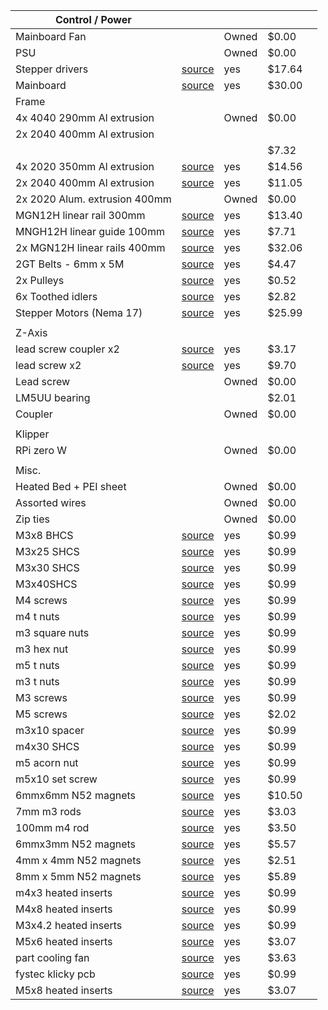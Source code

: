| Control / Power |  |  |  |  |
| --- | --- | --- | --- | --- |
| Mainboard Fan |  | Owned | $0.00 |  |
| PSU |  | Owned | $0.00 |  |
| Stepper drivers | [source](https://www.aliexpress.com/item/1005008232792866.html?spm=a2g0o.productlist.main.8.473250d82RyPRr&algo_pvid=0ad10580-00d7-43e0-954c-345d2aa8b28b&algo_exp_id=0ad10580-00d7-43e0-954c-345d2aa8b28b-40&pdp_ext_f=%7B%22order%22%3A%2283%22%2C%22eval%22%3A%221%22%7D&pdp_npi=4%40dis%21USD%2112.38%210.99%21%21%2190.11%217.20%21%402101eac917437250863497131eb734%2112000044317106294%21sea%21CA%212955707509%21ACX&curPageLogUid=IMEx4hBcy2t4&utparam-url=scene%3Asearch%7Cquery_from%3A ) | yes | $17.64 |  |
| Mainboard | [source](https://www.aliexpress.com/item/1005008724410279.html?spm=a2g0o.productlist.main.1.7e8bbae2qvfWKh&algo_pvid=67281592-e9d5-4cf3-a6db-4c999a491e35&algo_exp_id=67281592-e9d5-4cf3-a6db-4c999a491e35-0&pdp_ext_f=%7B%22order%22%3A%22-1%22%2C%22eval%22%3A%221%22%7D&pdp_npi=4%40dis%21USD%2160.73%2130.36%21%21%21439.47%21219.73%21%402103247917435455317532018e8d45%2112000046404573805%21sea%21CA%210%21ABX&curPageLogUid=t2ZfzXiCgNiy&utparam-url=scene%3Asearch%7Cquery_from%3A ) | yes | $30.00 |  |
| Frame |  |  |  |  |
| 4x 4040 290mm Al extrusion |  | Owned | $0.00 |  |
| 2x 2040 400mm Al extrusion |  |  |  |  |
|  |  |  | $7.32 |  |
| 4x 2020 350mm Al extrusion | [source](https://www.aliexpress.com/item/1005004374930478.html?spm=a2g0o.productlist.main.43.42d8cef7s7kRw5&algo_pvid=abc4f2db-694c-411b-8f53-9d950bcc5cb0&algo_exp_id=abc4f2db-694c-411b-8f53-9d950bcc5cb0-20&pdp_ext_f=%7B%22order%22%3A%2233%22%2C%22eval%22%3A%221%22%7D&pdp_npi=4%40dis%21USD%2111.51%215.87%21%21%2111.51%215.87%21%402103241117440488855756844ec16a%2112000028967878350%21sea%21CA%210%21ABX&curPageLogUid=ycjFbpkXEWOo&utparam-url=scene%3Asearch%7Cquery_from%3A ) | yes | $14.56 |  |
| 2x 2040 400mm Al extrusion | [source](https://www.aliexpress.us/item/3256807100709368.html?spm=a2g0o.productlist.main.47.1e7d15c83tRqPH&algo_pvid=04526a08-ec34-4561-a6a5-c552ff3507c7&algo_exp_id=04526a08-ec34-4561-a6a5-c552ff3507c7-55&pdp_ext_f=%7B%22order%22%3A%2258%22%2C%22eval%22%3A%221%22%7D&pdp_npi=4%40dis%21USD%217.33%214.40%21%21%2152.96%2131.78%21%402103247917438356121693215ea4da%2112000040073141752%21sea%21US%212955707509%21ACX&curPageLogUid=6rpt4GSLvkwX&utparam-url=scene%3Asearch%7Cquery_from%3A ) | yes | $11.05 |  |
| 2x 2020 Alum. extrusion 400mm |  | Owned | $0.00 |  |
| MGN12H linear rail 300mm | [source](https://www.aliexpress.us/item/3256807913151848.html?spm=a2g0o.productlist.main.35.56a0355dYyxmGp&algo_pvid=9b3363b3-89a1-4743-937a-ba609b120ea6&algo_exp_id=9b3363b3-89a1-4743-937a-ba609b120ea6-32&pdp_ext_f=%7B%22order%22%3A%2220%22%2C%22eval%22%3A%221%22%7D&pdp_npi=4%40dis%21USD%2111.48%216.89%21%21%2182.86%2149.72%21%40210312d517438441632025910e30ae%2112000043738345769%21sea%21US%212955707509%21ACX&curPageLogUid=2Nlu3Rz7m2gM&utparam-url=scene%3Asearch%7Cquery_from%3A ) | yes | $13.40 |  |
| MNGH12H linear guide 100mm | [source](https://www.aliexpress.us/item/3256802456851349.html?spm=a2g0o.productlist.main.31.234627fce9MVlt&algo_pvid=47298bac-c3f4-46bd-8da1-3b9658be5351&algo_exp_id=47298bac-c3f4-46bd-8da1-3b9658be5351-46&pdp_ext_f=%7B%22order%22%3A%22279%22%2C%22eval%22%3A%221%22%7D&pdp_npi=4%40dis%21USD%219.00%215.76%21%21%219.00%215.76%21%40210312d517437285333262525e3059%2112000021530726814%21sea%21US%212955707509%21ACX&curPageLogUid=A7SEdK2bNknS&utparam-url=scene%3Asearch%7Cquery_from%3A ) | yes | $7.71 |  |
| 2x MGN12H linear rails 400mm | [source](https://www.aliexpress.us/item/3256807913151848.html?spm=a2g0o.productlist.main.35.56a0355dYyxmGp&algo_pvid=9b3363b3-89a1-4743-937a-ba609b120ea6&algo_exp_id=9b3363b3-89a1-4743-937a-ba609b120ea6-32&pdp_ext_f=%7B%22order%22%3A%2220%22%2C%22eval%22%3A%221%22%7D&pdp_npi=4%40dis%21USD%2111.48%216.89%21%21%2182.86%2149.72%21%40210312d517438441632025910e30ae%2112000043738345769%21sea%21US%212955707509%21ACX&curPageLogUid=2Nlu3Rz7m2gM&utparam-url=scene%3Asearch%7Cquery_from%3A ) | yes | $32.06 |  |
| 2GT Belts - 6mm x 5M | [source](https://www.aliexpress.us/item/2251832734727536.html?spm=a2g0o.productlist.main.105.4e99260d7BG8Qc&algo_pvid=311f2b52-03be-45ca-8622-95652f7bd669&algo_exp_id=311f2b52-03be-45ca-8622-95652f7bd669-0&pdp_ext_f=%7B%22order%22%3A%22507%22%2C%22eval%22%3A%221%22%7D&pdp_npi=4%40dis%21USD%214.47%214.47%21%21%214.47%214.47%21%402103247417440494982226753e02e8%2112000020759881599%21sea%21US%210%21ABX&curPageLogUid=evISmfDuUzaG&utparam-url=scene%3Asearch%7Cquery_from%3A ) | yes | $4.47 |  |
| 2x Pulleys | [source](https://www.aliexpress.com/item/1005006161135755.html?spm=a2g0o.productlist.main.3.4e6732baOPsdNT&algo_pvid=9bfe45e6-9e46-4cf3-93f9-82618f0ff09c&algo_exp_id=9bfe45e6-9e46-4cf3-93f9-82618f0ff09c-1&pdp_ext_f=%7B%22order%22%3A%224%22%2C%22eval%22%3A%221%22%7D&pdp_npi=4%40dis%21USD%210.33%210.26%21%21%210.33%210.26%21%4021030ea417440497734995070e5fa0%2112000036050193047%21sea%21CA%210%21ABX&curPageLogUid=EaHpiqQDiiat&utparam-url=scene%3Asearch%7Cquery_from%3A ) | yes | $0.52 |  |
| 6x Toothed idlers | [source](https://www.aliexpress.com/item/4001352029859.html?spm=a2g0o.productlist.main.3.218d8d5cXNQy3m&algo_pvid=2ea2949f-131d-444a-b5b7-d01c9d6843bd&algo_exp_id=2ea2949f-131d-444a-b5b7-d01c9d6843bd-2&pdp_ext_f=%7B%22order%22%3A%22224%22%2C%22eval%22%3A%221%22%7D&pdp_npi=4%40dis%21USD%210.67%210.47%21%21%210.67%210.47%21%402103146f17440498455615039edff6%2110000015775708665%21sea%21CA%210%21ABX&curPageLogUid=Ld6JeTycO35U&utparam-url=scene%3Asearch%7Cquery_from%3A ) | yes | $2.82 |  |
| Stepper Motors (Nema 17) | [source](https://www.aliexpress.us/item/2255801033887365.html ) | yes | $25.99 |  |
|  |  |  |  |  |
| Z-Axis |  |  |  |  |
| lead screw coupler x2 | [source](https://www.aliexpress.com/item/33031786581.html?spm=a2g0o.productlist.main.3.35327ac4Qw5HNO&algo_pvid=f49c105a-a4d4-4e3d-a856-8883138958da&algo_exp_id=f49c105a-a4d4-4e3d-a856-8883138958da-0&pdp_ext_f=%7B%22order%22%3A%224%22%2C%22eval%22%3A%221%22%7D&pdp_npi=4%40dis%21USD%214.88%213.17%21%21%214.88%213.17%21%402103247917440500247106990ea4b3%2167276553648%21sea%21CA%210%21ABX&curPageLogUid=7N0gbdU4oSjJ&utparam-url=scene%3Asearch%7Cquery_from%3A ) | yes | $3.17 |  |
| lead screw x2 | [source](https://www.aliexpress.com/item/4001332632943.html?spm=a2g0o.productlist.main.9.4ff656cbNZFnNX&algo_pvid=70042349-3d05-46cb-b77d-7140d86cc0fd&algo_exp_id=70042349-3d05-46cb-b77d-7140d86cc0fd-10&pdp_ext_f=%7B%22order%22%3A%22206%22%2C%22eval%22%3A%221%22%7D&pdp_npi=4%40dis%21USD%212.32%210.99%21%21%2116.91%217.22%21%402103010b17440500928314074e0c66%2112000018205142650%21sea%21CA%210%21ABX&curPageLogUid=Nmcj5W0WGL4E&utparam-url=scene%3Asearch%7Cquery_from%3A ) | yes | $9.70 |  |
| Lead screw |  | Owned | $0.00 |  |
| LM5UU bearing |  |  | $2.01 |  |
| Coupler |  | Owned | $0.00 |  |
|  |  |  |  |  |
| Klipper |  |  |  |  |
| RPi zero W |  | Owned | $0.00 |  |
|  |  |  |  |  |
| Misc. |  |  |  |  |
| Heated Bed + PEI sheet |  | Owned | $0.00 |  |
| Assorted wires |  | Owned | $0.00 |  |
| Zip ties |  | Owned | $0.00 |  |
| M3x8 BHCS | [source](https://www.aliexpress.us/item/3256806095044731.html?spm=a2g0o.productlist.main.15.3b0827d4rKenF5&aem_p4p_detail=202504031129028183389756545360002141766&algo_pvid=b11a975c-c865-4db1-bd56-e5883ff6c43e&algo_exp_id=b11a975c-c865-4db1-bd56-e5883ff6c43e-7&pdp_ext_f=%7B%22order%22%3A%22723%22%2C%22eval%22%3A%221%22%7D&pdp_npi=4%40dis%21USD%212.54%210.99%21%21%2118.52%217.21%21%402103247917437049422821478ea4e9%2112000036594771927%21sea%21US%210%21ABX&curPageLogUid=f0Hlmvi0dl1n&utparam-url=scene%3Asearch%7Cquery_from%3A&search_p4p_id=202504031129028183389756545360002141766_2 ) | yes | $0.99 |  |
| M3x25 SHCS | [source](https://www.aliexpress.us/item/3256804341271555.html?spm=a2g0o.productlist.main.5.744a2c4dpdSnNj&algo_pvid=2b59e35e-c7eb-4624-87ff-3ab8ca15c429&algo_exp_id=2b59e35e-c7eb-4624-87ff-3ab8ca15c429-2&pdp_ext_f=%7B%22order%22%3A%222819%22%2C%22eval%22%3A%221%22%7D&pdp_npi=4%40dis%21USD%211.26%210.99%21%21%211.26%210.99%21%402103244417437042424924647e3022%2112000029486656912%21sea%21US%210%21ABX&curPageLogUid=pBdKX3Elhvvl&utparam-url=scene%3Asearch%7Cquery_from%3A ) | yes | $0.99 |  |
| M3x30 SHCS | [source](https://www.aliexpress.us/item/3256804341271555.html?spm=a2g0o.productlist.main.5.744a2c4dpdSnNj&algo_pvid=2b59e35e-c7eb-4624-87ff-3ab8ca15c429&algo_exp_id=2b59e35e-c7eb-4624-87ff-3ab8ca15c429-2&pdp_ext_f=%7B%22order%22%3A%222819%22%2C%22eval%22%3A%221%22%7D&pdp_npi=4%40dis%21USD%211.26%210.99%21%21%211.26%210.99%21%402103244417437042424924647e3022%2112000029486656912%21sea%21US%210%21ABX&curPageLogUid=pBdKX3Elhvvl&utparam-url=scene%3Asearch%7Cquery_from%3A ) | yes | $0.99 |  |
| M3x40SHCS | [source](https://www.aliexpress.us/item/3256804341271555.html?spm=a2g0o.productlist.main.5.744a2c4dpdSnNj&algo_pvid=2b59e35e-c7eb-4624-87ff-3ab8ca15c429&algo_exp_id=2b59e35e-c7eb-4624-87ff-3ab8ca15c429-2&pdp_ext_f=%7B%22order%22%3A%222819%22%2C%22eval%22%3A%221%22%7D&pdp_npi=4%40dis%21USD%211.26%210.99%21%21%211.26%210.99%21%402103244417437042424924647e3022%2112000029486656912%21sea%21US%210%21ABX&curPageLogUid=pBdKX3Elhvvl&utparam-url=scene%3Asearch%7Cquery_from%3A ) | yes | $0.99 |  |
| M4 screws | [source](https://www.aliexpress.us/item/3256806922429714.html?spm=a2g0o.productlist.main.35.48b32c81eooE7h&algo_pvid=a1f26749-6698-4c55-b186-44001b1dee57&algo_exp_id=a1f26749-6698-4c55-b186-44001b1dee57-18&pdp_ext_f=%7B%22order%22%3A%22229%22%2C%22eval%22%3A%221%22%7D&pdp_npi=4%40dis%21USD%218.97%210.99%21%21%2164.94%217.21%21%402103010b17435429460044222ef019%2112000039455423132%21sea%21US%210%21ABX&curPageLogUid=78bmtYXhpsTA&utparam-url=scene%3Asearch%7Cquery_from%3A ) | yes | $0.99 |  |
| m4 t nuts | [source](https://www.aliexpress.us/item/3256807197032414.html?spm=a2g0o.productlist.main.3.320151bc1hFuyQ&algo_pvid=57adaafe-01c4-49e0-bf6f-04a84e6e7361&algo_exp_id=57adaafe-01c4-49e0-bf6f-04a84e6e7361-1&pdp_ext_f=%7B%22order%22%3A%221846%22%2C%22eval%22%3A%221%22%7D&pdp_npi=4%40dis%21USD%213.06%210.99%21%21%2122.28%217.22%21%402103244417437278433771302e302e%2112000040523054011%21sea%21US%212955707509%21ACX&curPageLogUid=5EmrXuiHV2tO&utparam-url=scene%3Asearch%7Cquery_from%3A ) | yes | $0.99 |  |
| m3 square nuts | [source](https://www.aliexpress.us/item/3256801425843035.html?spm=a2g0o.productlist.main.71.13617e8aPsprkX&aem_p4p_detail=202504031754054187348052440100002539335&algo_pvid=25d8820b-91c1-4701-bbd0-dc836fe213ec&algo_exp_id=25d8820b-91c1-4701-bbd0-dc836fe213ec-35&pdp_ext_f=%7B%22order%22%3A%221559%22%2C%22eval%22%3A%221%22%7D&pdp_npi=4%40dis%21USD%210.96%210.92%21%21%210.96%210.92%21%402103010b17437280453811281e0d07%2112000028150283673%21sea%21US%212955707509%21ACX&curPageLogUid=iwH1QkvQehaG&utparam-url=scene%3Asearch%7Cquery_from%3A&search_p4p_id=202504031754054187348052440100002539335_9 ) | yes | $0.99 |  |
| m3 hex nut | [source](https://www.aliexpress.us/item/3256807407546447.html?spm=a2g0o.productlist.main.7.366354c0O0KsBy&aem_p4p_detail=2025040317531586355160910930002449592&algo_pvid=1bac78fb-d189-44a7-b9ed-c0b1821ba7c6&algo_exp_id=1bac78fb-d189-44a7-b9ed-c0b1821ba7c6-3&pdp_ext_f=%7B%22order%22%3A%226244%22%2C%22eval%22%3A%221%22%7D&pdp_npi=4%40dis%21USD%211.09%210.99%21%21%217.90%217.17%21%402103010b17437279949478068e0d07%2112000041426239344%21sea%21US%212955707509%21ACX&curPageLogUid=fCaQeUPl95vs&utparam-url=scene%3Asearch%7Cquery_from%3A&search_p4p_id=2025040317531586355160910930002449592_1 ) | yes | $0.99 |  |
| m5 t nuts | [source](https://www.aliexpress.us/item/3256807197032414.html?spm=a2g0o.productlist.main.3.320151bc1hFuyQ&algo_pvid=57adaafe-01c4-49e0-bf6f-04a84e6e7361&algo_exp_id=57adaafe-01c4-49e0-bf6f-04a84e6e7361-1&pdp_ext_f=%7B%22order%22%3A%221846%22%2C%22eval%22%3A%221%22%7D&pdp_npi=4%40dis%21USD%213.06%210.99%21%21%2122.28%217.22%21%402103244417437278433771302e302e%2112000040523054011%21sea%21US%212955707509%21ACX&curPageLogUid=5EmrXuiHV2tO&utparam-url=scene%3Asearch%7Cquery_from%3A ) | yes | $0.99 |  |
| m3 t nuts | [source](https://www.aliexpress.us/item/3256807197032414.html?spm=a2g0o.productlist.main.3.320151bc1hFuyQ&algo_pvid=57adaafe-01c4-49e0-bf6f-04a84e6e7361&algo_exp_id=57adaafe-01c4-49e0-bf6f-04a84e6e7361-1&pdp_ext_f=%7B%22order%22%3A%221846%22%2C%22eval%22%3A%221%22%7D&pdp_npi=4%40dis%21USD%213.06%210.99%21%21%2122.28%217.22%21%402103244417437278433771302e302e%2112000040523054011%21sea%21US%212955707509%21ACX&curPageLogUid=5EmrXuiHV2tO&utparam-url=scene%3Asearch%7Cquery_from%3A ) | yes | $0.99 |  |
| M3 screws | [source](https://www.aliexpress.us/item/3256806922429714.html?spm=a2g0o.productlist.main.35.48b32c81eooE7h&algo_pvid=a1f26749-6698-4c55-b186-44001b1dee57&algo_exp_id=a1f26749-6698-4c55-b186-44001b1dee57-18&pdp_ext_f=%7B%22order%22%3A%22229%22%2C%22eval%22%3A%221%22%7D&pdp_npi=4%40dis%21USD%218.97%210.99%21%21%2164.94%217.21%21%402103010b17435429460044222ef019%2112000039455423132%21sea%21US%210%21ABX&curPageLogUid=78bmtYXhpsTA&utparam-url=scene%3Asearch%7Cquery_from%3A ) | yes | $0.99 |  |
| M5 screws | [source](https://www.aliexpress.us/item/3256806922429714.html?spm=a2g0o.productlist.main.35.48b32c81eooE7h&algo_pvid=a1f26749-6698-4c55-b186-44001b1dee57&algo_exp_id=a1f26749-6698-4c55-b186-44001b1dee57-18&pdp_ext_f=%7B%22order%22%3A%22229%22%2C%22eval%22%3A%221%22%7D&pdp_npi=4%40dis%21USD%218.97%210.99%21%21%2164.94%217.21%21%402103010b17435429460044222ef019%2112000039455423132%21sea%21US%210%21ABX&curPageLogUid=78bmtYXhpsTA&utparam-url=scene%3Asearch%7Cquery_from%3A ) | yes | $2.02 |  |
| m3x10 spacer | [source](https://www.aliexpress.com/item/1005004543880672.html?spm=a2g0o.productlist.main.1.7a3d3b3c1YtKh4&algo_pvid=26b3d1ef-bd32-430e-8de1-e0bbe040bbe1&algo_exp_id=26b3d1ef-bd32-430e-8de1-e0bbe040bbe1-0&pdp_ext_f=%7B%22order%22%3A%22185%22%2C%22eval%22%3A%221%22%7D&pdp_npi=4%40dis%21USD%212.31%210.99%21%21%212.31%210.99%21%402101e7f617437263047905160e886c%2112000029549621674%21sea%21CA%212955707509%21ACX&curPageLogUid=Fi3W669l033d&utparam-url=scene%3Asearch%7Cquery_from%3A ) | yes | $0.99 |  |
| m4x30 SHCS | [source](https://www.aliexpress.us/item/3256804341271555.html?spm=a2g0o.productlist.main.5.744a2c4dpdSnNj&algo_pvid=2b59e35e-c7eb-4624-87ff-3ab8ca15c429&algo_exp_id=2b59e35e-c7eb-4624-87ff-3ab8ca15c429-2&pdp_ext_f=%7B%22order%22%3A%222819%22%2C%22eval%22%3A%221%22%7D&pdp_npi=4%40dis%21USD%211.26%210.99%21%21%211.26%210.99%21%402103244417437042424924647e3022%2112000029486656912%21sea%21US%210%21ABX&curPageLogUid=pBdKX3Elhvvl&utparam-url=scene%3Asearch%7Cquery_from%3A ) | yes | $0.99 |  |
| m5 acorn nut | [source](https://www.aliexpress.com/item/1005005225981636.html?spm=a2g0o.productlist.main.2.69f94b38dcYy06&algo_pvid=70bc63a3-c143-4f87-9877-a52a3c099a5e&algo_exp_id=70bc63a3-c143-4f87-9877-a52a3c099a5e-1&pdp_ext_f=%7B%22order%22%3A%221049%22%2C%22eval%22%3A%221%22%7D&pdp_npi=4%40dis%21USD%211.77%210.99%21%21%2112.86%217.19%21%402103247017437264155412116e06e0%2112000032265252617%21sea%21CA%212955707509%21ACX&curPageLogUid=WLiV42CSRvCg&utparam-url=scene%3Asearch%7Cquery_from%3A ) | yes | $0.99 |  |
| m5x10 set screw | [source](https://www.aliexpress.com/item/1005005116043398.html?spm=a2g0o.productlist.main.3.44ca4f9eVRtStv&algo_pvid=f08fb19c-c25d-4733-956e-0d728c35aa21&algo_exp_id=f08fb19c-c25d-4733-956e-0d728c35aa21-2&pdp_ext_f=%7B%22order%22%3A%2230%22%2C%22eval%22%3A%221%22%7D&pdp_npi=4%40dis%21USD%211.51%210.99%21%21%211.51%210.99%21%40210330dd17437264829091599e42a0%2112000031713099667%21sea%21CA%212955707509%21ACX&curPageLogUid=NMvG5zgD5BVH&utparam-url=scene%3Asearch%7Cquery_from%3A ) | yes | $0.99 |  |
| 6mmx6mm N52 magnets | [source](https://www.aliexpress.com/item/1005001542593396.html?spm=a2g0o.productlist.main.15.6ce52462Aa5MFh&algo_pvid=d5e2db53-c5f2-47df-b2f9-5dc2c4ac4b61&algo_exp_id=d5e2db53-c5f2-47df-b2f9-5dc2c4ac4b61-14&pdp_ext_f=%7B%22order%22%3A%22131%22%2C%22eval%22%3A%221%22%7D&pdp_npi=4%40dis%21USD%2112.00%216.50%21%21%2112.00%216.50%21%40210318ec17437267044976003e66cb%2112000016517621895%21sea%21CA%212955707509%21ACX&curPageLogUid=L65Bjzw1Z71e&utparam-url=scene%3Asearch%7Cquery_from%3A ) | yes | $10.50 |  |
| 7mm m3 rods | [source](https://www.aliexpress.com/item/1005005124125819.html?spm=a2g0o.productlist.main.27.1bd66d8bZqTJgP&algo_pvid=e3e765c2-4d46-4a38-91cc-e61babc4d38f&algo_exp_id=e3e765c2-4d46-4a38-91cc-e61babc4d38f-15&pdp_ext_f=%7B%22order%22%3A%2219%22%2C%22eval%22%3A%221%22%7D&pdp_npi=4%40dis%21USD%216.73%211.38%21%21%216.73%211.38%21%402101c67a17437273457414339ef27a%2112000031754890714%21sea%21CA%212955707509%21ACX&curPageLogUid=mzPf0KbFOSxM&utparam-url=scene%3Asearch%7Cquery_from%3A ) | yes | $3.03 |  |
| 100mm m4 rod | [source](https://www.aliexpress.com/item/1005008059905816.html?spm=a2g0o.productlist.main.36.b58062e1aWXf1m&aem_p4p_detail=202504031745029584554380697920002616168&algo_pvid=8a073881-3d8a-4c0c-a50e-b9f151425c1a&algo_exp_id=8a073881-3d8a-4c0c-a50e-b9f151425c1a-35&pdp_ext_f=%7B%22order%22%3A%2232%22%2C%22eval%22%3A%221%22%7D&pdp_npi=4%40dis%21USD%211.13%210.72%21%21%218.21%215.25%21%402103241117437275025718338ec16b%2112000043492803179%21sea%21CA%212955707509%21ACX&curPageLogUid=YtMaNyVrPSYO&utparam-url=scene%3Asearch%7Cquery_from%3A&search_p4p_id=202504031745029584554380697920002616168_9 ) | yes | $3.50 |  |
| 6mmx3mm N52 magnets | [source](https://www.aliexpress.com/item/1005007348033198.html?spm=a2g0o.productlist.main.3.68b215fcUVrZJW&algo_pvid=dc431ad1-91f6-40cf-b9fe-5fea3b7024f3&algo_exp_id=dc431ad1-91f6-40cf-b9fe-5fea3b7024f3-2&pdp_ext_f=%7B%22order%22%3A%22377%22%2C%22eval%22%3A%221%22%7D&pdp_npi=4%40dis%21USD%214.33%210.99%21%21%2131.35%217.21%21%402103146f17436167803161803ee026%2112000044616671112%21sea%21CA%210%21ABX&curPageLogUid=G1W4SE8sa7Bg&utparam-url=scene%3Asearch%7Cquery_from%3A ) | yes | $5.57 |  |
| 4mm x 4mm N52 magnets | [source](https://www.aliexpress.com/item/1005004057584926.html ) | yes | $2.51 |  |
| 8mm x 5mm N52 magnets | [source](https://www.aliexpress.com/item/1005003970443234.html ) | yes | $5.89 |  |
| m4x3 heated inserts | [source](https://www.aliexpress.us/item/3256803396040989.html ) | yes | $0.99 |  |
| M4x8 heated inserts | [source](https://www.aliexpress.us/item/3256803396040989.html ) | yes | $0.99 |  |
| M3x4.2 heated inserts | [source](https://www.aliexpress.us/item/3256803396040989.html ) | yes | $0.99 |  |
| M5x6 heated inserts | [source](https://www.aliexpress.us/item/3256803396040989.html ) | yes | $3.07 |  |
| part cooling fan | [source](https://www.aliexpress.com/item/1005004726869924.html?spm=a2g0o.productlist.main.5.7ad09oZQ9oZQZV&algo_pvid=27c0197c-9147-436c-907c-a1d78032d978&algo_exp_id=27c0197c-9147-436c-907c-a1d78032d978-2&pdp_ext_f=%7B%22order%22%3A%2237%22%2C%22eval%22%3A%221%22%7D&pdp_npi=4%40dis%21USD%214.30%212.75%21%21%214.30%212.75%21%402101e9ec17435307891221470ee02d%2112000030248580671%21sea%21CA%210%21ABX&curPageLogUid=RGnfgGESAEWp&utparam-url=scene%3Asearch%7Cquery_from%3A ) | yes | $3.63 |  |
| fystec klicky pcb | [source](https://www.aliexpress.com/item/3256804838146070.html ) | yes | $0.99 |  |
| M5x8 heated inserts | [source](https://www.aliexpress.us/item/3256803396040989.html ) | yes | $3.07 |  |


